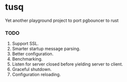 # tusq

Yet another playground project to port pgbouncer to rust

### TODO

1. Support SSL.
2. Smarter startup message parsing.
3. Better configuration.
4. Benchmarking.
5. Listen for server closed before yielding server to client.
6. Graceful shutdown.
7. Configuration reloading.
